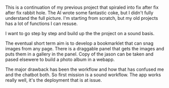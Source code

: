 This is a continuation of my previous project that spiraled into fix after fix after fix rabbit hole. The AI wrote some fantastic coke, but I didn't fully understand the full picture. I'm starting from scratch, but my old projects has a lot of functions I can resuse.

I want to go step by step and build up the the project on a sound basis.

The eventual short term aim is to develop a bookmarklet that can snag images from any page. There is a draggable panel that gets the images and puts them in a gallery in the panel. Copy of the jason can be taken and pased elsewere to build a photo album in a webapp.

The major drawback has been the workflow and how that has confused me and the chatbot both. So first mission is a sound workflow. The app works really well, it's the deployment that is at issue.


